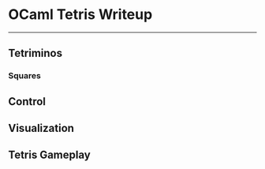 # __OCaml Tetris Writeup__

---

## Tetriminos

### Squares

## Control

## Visualization

## Tetris Gameplay
